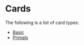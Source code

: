 # Cards #

  The following is a list of card types:
  
  - [Basic](./basic.md)
  - [Primals](./primal.md)